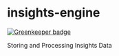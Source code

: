# insights-engine

[![Greenkeeper badge](https://badges.greenkeeper.io/schul-cloud/insights-engine.svg)](https://greenkeeper.io/)

Storing and Processing Insights Data

